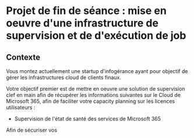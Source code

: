# Projet de fin de séance : mise en oeuvre d'une infrastructure de supervision et de d'exécution de job

## Contexte

Vous montez actuellement une startup d'infogérance ayant pour objectif de gérer les infrastructures cloud de clients finaux.

Votre objectif premier est de mettre en oeuvre une solution de supervision clef en main afin de récupérer les informations suivantes sur le Cloud de Microsoft 365, afin de faciliter votre capacity planning sur les licences utilisateurs :
* Supervision de l'état de santé des services de Microsoft 365

Afin de sécuriser vos 